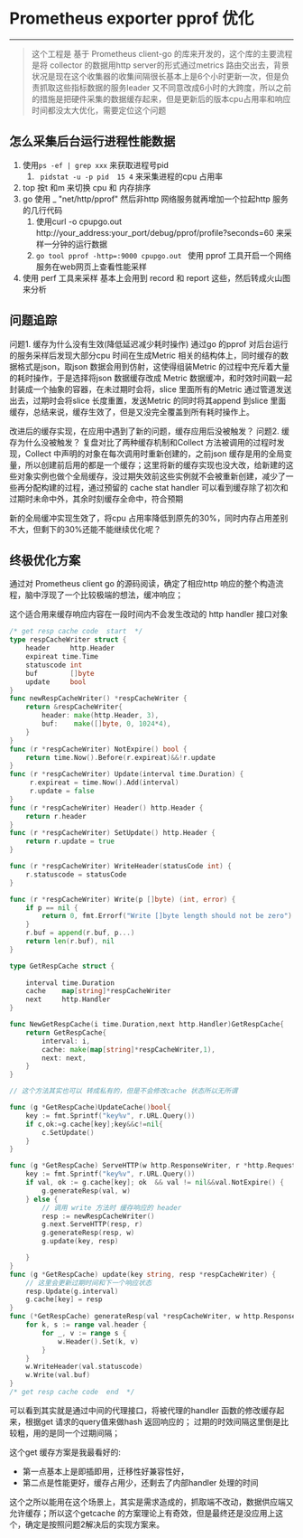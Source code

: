 # Prometheus exporter pprof 优化
----
> 这个工程是 基于 Prometheus client-go 的库来开发的，这个库的主要流程是将 collector 的数据用http server的形式通过metrics 路由交出去，背景状况是现在这个收集器的收集间隔很长基本上是6个小时更新一次，但是负责抓取这些指标数据的服务leader 又不同意改成6小时的大跨度，所以之前的措施是把硬件采集的数据缓存起来，但是更新后的版本cpu占用率和响应时间都没太大优化，需要定位这个问题
## 怎么采集后台运行进程性能数据
1. 使用`ps -ef | grep xxx` 来获取进程号pid
   1. ` pidstat -u -p pid  15 4` 来采集进程的cpu 占用率
2. top 按t 和m 来切换 cpu 和 内存排序
3. go 使用  _ "net/http/pprof" 然后非http 网络服务就再增加一个拉起http 服务的几行代码
   1. 使用curl -o cpupgo.out http://your_address:your_port/debug/pprof/profile?seconds=60 来采样一分钟的运行数据
   2.  `go tool pprof -http=:9000 cpupgo.out ` 使用 pprof 工具开启一个网络服务在web网页上查看性能采样
4. 使用 perf 工具来采样 基本上会用到 record 和 report 这些，然后转成火山图来分析

## 问题追踪
问题1. 缓存为什么没有生效(降低延迟减少耗时操作)
通过go 的pprof 对后台运行的服务采样后发现大部分cpu 时间在生成Metric 相关的结构体上，同时缓存的数据格式是json，取json 数据会用到仿射，这使得组装Metric 的过程中充斥着大量的耗时操作，于是选择将json 数据缓存改成 Metric 数据缓冲，和时效时间戳一起封装成一个抽象的容器，在未过期时会将，slice 里面所有的Metric 通过管道发送出去，过期时会将slice 长度重置，发送Metric 的同时将其append 到slice 里面缓存，总结来说，缓存生效了，但是又没完全覆盖到所有耗时操作上。

改进后的缓存实现，在应用中遇到了新的问题，缓存应用后没被触发？
问题2. 缓存为什么没被触发？
复盘对比了两种缓存机制和Collect 方法被调用的过程时发现，Collect 中声明的对象在每次调用时重新创建的，之前json 缓存是用的全局变量，所以创建前后用的都是一个缓存；这里将新的缓存实现也没大改，给新建的这些对象实例也做个全局缓存，没过期失效前这些实例就不会被重新创建，减少了一些再分配构建的过程，通过预留的 cache stat handler 可以看到缓存除了初次和过期时未命中外，其余时刻缓存全命中，符合预期

新的全局缓冲实现生效了，将cpu 占用率降低到原先的30%，同时内存占用差别不大，但剩下的30%还能不能继续优化呢？

## 终极优化方案

通过对 Prometheus client go 的源码阅读，确定了相应http 响应的整个构造流程，脑中浮现了一个比较极端的想法，缓冲响应；

这个适合用来缓存响应内容在一段时间内不会发生改动的 http handler 接口对象
```go
/* get resp cache code  start  */
type respCacheWriter struct {
	header     http.Header
    expireat time.Time
	statuscode int
	buf        []byte
    update     bool
}
func newRespCacheWriter() *respCacheWriter {
    return &respCacheWriter{
        header: make(http.Header, 3),
		buf:    make([]byte, 0, 1024*4),
	}
}
func (r *respCacheWriter) NotExpire() bool {
    return time.Now().Before(r.expireat)&&!r.update
}
func (r *respCacheWriter) Update(interval time.Duration) {
     r.expireat = time.Now().Add(interval)
     r.update = false
}
func (r *respCacheWriter) Header() http.Header {
	return r.header
}
func (r *respCacheWriter) SetUpdate() http.Header {
	return r.update = true
}

func (r *respCacheWriter) WriteHeader(statusCode int) {
	r.statuscode = statusCode
}

func (r *respCacheWriter) Write(p []byte) (int, error) {
	if p == nil {
		return 0, fmt.Errorf("Write []byte length should not be zero")
	}
	r.buf = append(r.buf, p...)
	return len(r.buf), nil
}

type GetRespCache struct {
	
	interval time.Duration
	cache    map[string]*respCacheWriter
	next     http.Handler
}

func NewGetRespCache(i time.Duration,next http.Handler)GetRespCache{
	return GetRespCache{ 
		interval: i,
		cache: make(map[string]*respCacheWriter,1),
		next: next,
	}
}

// 这个方法其实也可以 转成私有的，但是不会修改cache 状态所以无所谓

func (g *GetRespCache)UpdateCache()bool{
    key := fmt.Sprintf("key%v", r.URL.Query())
    if c,ok:=g.cache[key];key&&c!=nil{
        c.SetUpdate()
    }
}

func (g *GetRespCache) ServeHTTP(w http.ResponseWriter, r *http.Request) {
	key := fmt.Sprintf("key%v", r.URL.Query())
	if val, ok := g.cache[key]; ok  && val != nil&&val.NotExpire() {
		g.generateResp(val, w)
	} else {
		// 调用 write 方法时 缓存响应的 header
		resp := newRespCacheWriter()
		g.next.ServeHTTP(resp, r)
		g.generateResp(resp, w)
		g.update(key, resp)

	}
}
func (g *GetRespCache) update(key string, resp *respCacheWriter) {
    // 这里会更新过期时间和下一个响应状态
	resp.Update(g.interval)
    g.cache[key] = resp
}
func (*GetRespCache) generateResp(val *respCacheWriter, w http.ResponseWriter) {
	for k, s := range val.header {
		for _, v := range s {
			w.Header().Set(k, v)
		}
	}
	w.WriteHeader(val.statuscode)
	w.Write(val.buf)
}
/* get resp cache code  end  */

```
可以看到其实就是通过中间的代理接口，将被代理的handler 函数的修改缓存起来，根据get 请求的query值来做hash 返回响应的；
过期的时效间隔这里倒是比较粗，用的是同一个过期间隔；

这个get 缓存方案是我最看好的:
- 第一点基本上是即插即用，迁移性好兼容性好，
- 第二点是性能更好，缓存占用少，还剩去了内部handler 处理的时间

这个之所以能用在这个场景上，其实是需求造成的，抓取端不改动，数据供应端又允许缓存；所以这个getcache 的方案理论上有奇效，但是最终还是没应用上这个，确定是按照问题2解决后的实现方案来。